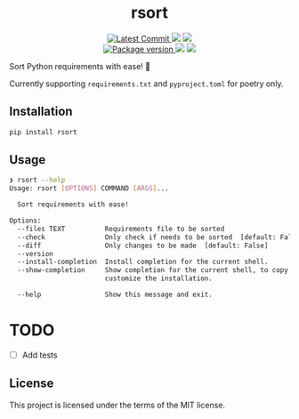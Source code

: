 <h1 align="center">
    <strong>rsort</strong>
</h1>
<p align="center">
    <a href="https://github.com/Kludex/rsort" target="_blank">
        <img src="https://img.shields.io/github/last-commit/Kludex/rsort" alt="Latest Commit">
    </a>
        <img src="https://img.shields.io/github/workflow/status/Kludex/rsort/Test">
        <img src="https://img.shields.io/codecov/c/github/Kludex/rsort">
    <br />
    <a href="https://pypi.org/project/rsort" target="_blank">
        <img src="https://img.shields.io/pypi/v/rsort" alt="Package version">
    </a>
    <img src="https://img.shields.io/pypi/pyversions/rsort">
    <img src="https://img.shields.io/github/license/Kludex/rsort">
</p>

Sort Python requirements with ease! :tada:

Currently supporting `requirements.txt` and `pyproject.toml` for poetry only.

## Installation

``` bash
pip install rsort
```

## Usage

``` bash
❯ rsort --help
Usage: rsort [OPTIONS] COMMAND [ARGS]...

  Sort requirements with ease!

Options:
  --files TEXT          Requirements file to be sorted
  --check               Only check if needs to be sorted  [default: False]
  --diff                Only changes to be made  [default: False]
  --version
  --install-completion  Install completion for the current shell.
  --show-completion     Show completion for the current shell, to copy it or
                        customize the installation.

  --help                Show this message and exit.
```

# TODO

- [ ] Add tests

## License

This project is licensed under the terms of the MIT license.
